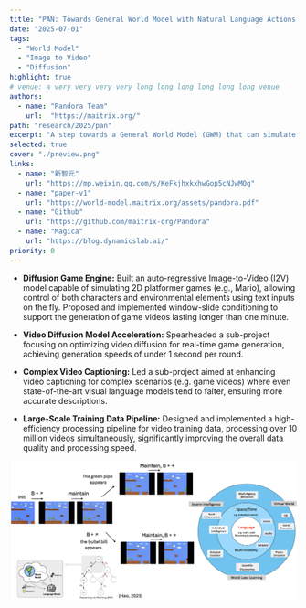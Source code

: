 ```yaml
---
title: "PAN: Towards General World Model with Natural Language Actions and Video States"
date: "2025-07-01"
tags:
  - "World Model"
  - "Image to Video"
  - "Diffusion"
highlight: true
# venue: a very very very very long long long long long long venue
authors:
  - name: "Pandora Team"
    url:  "https://maitrix.org/"
path: "research/2025/pan"
excerpt: "A step towards a General World Model (GWM) that can simulate complex video scenarios with natural language actions."
selected: true
cover: "./preview.png"
links:
  - name: "新智元"
    url: "https://mp.weixin.qq.com/s/KeFkjhxkxhwGop5cNJwMOg"
  - name: "paper-v1"
    url: "https://world-model.maitrix.org/assets/pandora.pdf"
  - name: "Github"
    url: "https://github.com/maitrix-org/Pandora"
  - name: "Magica"
    url: "https://blog.dynamicslab.ai/"
priority: 0
---
```


- **Diffusion Game Engine:** Built an auto-regressive Image-to-Video (I2V) model capable of simulating 2D platformer games (e.g., Mario), allowing control of both characters and environmental elements using text inputs on the fly. Proposed and implemented window-slide conditioning to support the generation of game videos lasting longer than one minute.

- **Video Diffusion Model Acceleration:** Spearheaded a sub-project focusing on optimizing video diffusion for real-time game generation, achieving generation speeds of under 1 second per round.

- **Complex Video Captioning:** Led a sub-project aimed at enhancing video captioning for complex scenarios (e.g. game videos) where even state-of-the-art visual language models tend to falter, ensuring more accurate descriptions.

- **Large-Scale Training Data Pipeline:** Designed and implemented a high-efficiency processing pipeline for video training data, processing over 10 million videos simultaneously, significantly improving the overall data quality and processing speed.

![mcts](./mcts.png)


